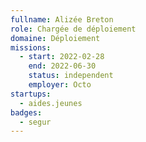 ```yaml
---
fullname: Alizée Breton
role: Chargée de déploiement
domaine: Déploiement
missions:
  - start: 2022-02-28
    end: 2022-06-30
    status: independent
    employer: Octo
startups:
  - aides.jeunes
badges:
  - segur
---
```


